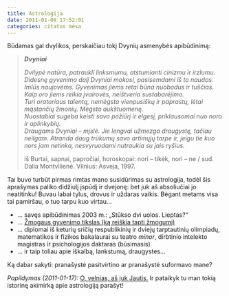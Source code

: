 ```yaml
---
title: Astrologija
date: 2011-01-09 17:52:01
categories: citatos mėsa
---
```


Būdamas gal dvylikos, perskaičiau tokį Dvynių asmenybės apibūdinimą:

> ***Dvyniai***
>
> *Dvilypė natūra, patraukli linksmumu, atstumianti cinizmu ir irzlumu.*\
>  *Didesnę gyvenimo dalį Dvyniai mokosi, pasisemdami iš to naudos. Imlūs naujovėms. Gyvenimas jiems retai būna nuobodus ir tuščias. Kaip oro jiems reikia įvairovės, neištveria sustabarėjimo.*\
>  *Turi oratoriaus talentą, nemėgsta vienpusiškų ir paprastų, lėtai mąstančių žmonių. Mėgsta aukštuomenę.*\
>  *Nuostabiai sugeba keisti savo požiūrį ir elgesį, priklausomai nuo noro ir aplinkybių.*\
>  *Draugams Dvyniai – mįslė. Jie lengvai užmezga draugystę, tačiau neilgam. Atranda daug trūkumų savo artimųjų tarpe ir, jeigu tie kuo nors jam netinka, nesvyruodami nutraukia su jais ryšius.*
>
> iš Burtai, sapnai, papročiai, horoskopai: nori – tikėk, nori – ne / sud. Dalia Montvilienė. Vilnius: Asveja, 1997.

Tai buvo turbūt pirmas rimtas mano susidūrimas su astrologija, todėl šis aprašymas paliko didžiulį įspūdį ir dvejonę: bet juk aš absoliučiai jo neatitinku! Buvau labai tylus, drovus ir uždaras vaikis. Bėgant metams visa tai pamiršau, o tuo tarpu kuo virtau…

-   … savęs apibūdinimas 2003 m.: „Stūkso dvi uolos. Lieptas?“
-   … [Žmogaus gyvenimo tikslas (ką reiškia tapti žmogumi)](https://duona.wordpress.com/2010/06/03/zmogaus-gyvenimo-tikslas-ka-reiskia-tapti-zmogumi/)
-   … diplomai iš keturių sričių respublikinių ir dviejų tarptautinių olimpiadų, matematikos ir fizikos bakalaurai su teatro *minor*, dirbtinio intelekto magistras ir psichologijos daktaras (būsimasis)
-   … ir taip toliau apie iškalbą, lankstumą, draugystes…

Ką dabar sakyti: pranašystė pasitvirtino ar pranašystė suformavo mane?

*Papildymas (2011-01-17):* [O, velnias, aš juk Jautis.](http://www.startribune.com/lifestyle/style/113100139.html) Ir pataikyk tu man tokią istorinę akimirką apie astrologiją parašyt!

